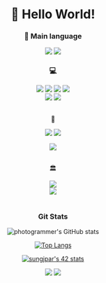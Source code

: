 <div align = center>
  <h1> 👋 Hello World!</h1>
 
 
 
  <h3> 🧰 Main language </h3>
  
  <img src="https://img.shields.io/badge/-C-A8B9CC?style=for-the-badge&logo=C&logoColor=white">
  
  <img src="https://img.shields.io/badge/-C++-00599C?style=for-the-badge&logo=Cplusplus&logoColor=white">
  
<!--   <img src="https://img.shields.io/badge/-JavaScript-F7DF1E?style=for-the-badge&logo=JavaScript&logoColor=white">-->
  <!--<img src="https://img.shields.io/badge/-React-61DAFB?style=for-the-badge&logo=React&logoColor=white"> -->
  
<!--   <img src="https://img.shields.io/badge/-Node.js-339933?style=for-the-badge&logo=Node.js&logoColor=white"> -->
<!--   <img src="https://img.shields.io/badge/-Python-3776AB?style=for-the-badge&logo=Python&logoColor=white"> -->
  <br>
  <h3> 💻 </h3>
  <img src="https://img.shields.io/badge/-CLion-black?style=for-the-badge&logo=CLion&logoColor=white">
  <img src="https://img.shields.io/badge/-Neovim-57A143?style=for-the-badge&logo=Neovim&logoColor=white">
  <img src="https://img.shields.io/badge/-Visual Studio Code-007ACC?style=for-the-badge&logo=Visual Studio Code&logoColor=white">
  <img src="https://img.shields.io/badge/-iTerm2-black?style=for-the-badge&logo=iTerm2&logoColor=white">
  <br>
  <img src="https://img.shields.io/badge/-macOS-white?style=for-the-badge&logo=macOS&logoColor=black">
  <img src="https://img.shields.io/badge/-Windows-0078D6?style=for-the-badge&logo=Windows&logoColor=white">



  <br> 📸
  
  <img src="https://img.shields.io/badge/-Lightroom-31A8FF?style=for-the-badge&logo=Adobe Lightroom&logoColor=white">
  <img src="https://img.shields.io/badge/-Photoshop-160b8c?style=for-the-badge&logo=Adobe Photoshop&logoColor=white">
  
  <a href="https://junephotography.myportfolio.com"> <img src="https://img.shields.io/badge/link-Photography Portfolio-black?style=for-the-badge"></a>
  
  
  <br> 🏛️
   <div>
     <a href="https://boostcamp.connect.or.kr"> <img src="https://img.shields.io/badge/BoostCamp_Web-Challenge_21.07~08-blue?style=for-the-badge"> </a>
  </div>
  <div>
     <a href="https://42seoul.kr/seoul42/main/view"> <img src="https://img.shields.io/badge/Seoul-CADET_2022.03~-black?style=for-the-badge&logo=42"> </a>
   </div>
  <br>




  
</div>

<div align = center>
  <h3> Git Stats </h3>
  
![photogrammer's GitHub stats](https://github-readme-stats.vercel.app/api?username=JuneParkCode&count_private=true&show_icons=true&theme=react&hide_border=1)
  
  [![Top Langs](https://github-readme-stats.vercel.app/api/top-langs/?username=JuneParkCode&theme=react&layout=compact&hide_border=1&count_private=true)](https://github.com/anuraghazra/github-readme-stats)
  

[![sungjpar's 42 stats](https://badge42.vercel.app/api/v2/stats/cl138rfz1000609l1ighwxvfu?cursusId=21)](https://github.com/JaeSeoKim/badge42)
  
</div>
<div align = center>
  <a href="https://photogrammers.tistory.com"> <img src="https://img.shields.io/badge/link-Blog-ff7700?style=for-the-badge"></a>
  <a href="https://sungjpar.notion.site"> <img src="https://img.shields.io/badge/link-notion-ff7700?style=for-the-badge"></a>

</div>
  
  



<!---
JuneParkCode/JuneParkCode is a ✨ special ✨ repository because its `README.md` (this file) appears on your GitHub profile.
You can click the Preview link to take a look at your changes.
--->
